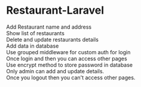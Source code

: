 # Restaurant-Laravel

Add Restaurant name and address<br/>
Show list of restaurants<br/>
Delete and update restaurants details<br/>
Add data in database <br/>
Use grouped middleware for custom auth for login <br/>
Once login and then you can access other pages<br/>
Use encrypt method to store password in database<br/>
Only admin can add and update details.<br/>
Once you logout then you can't access other pages.

